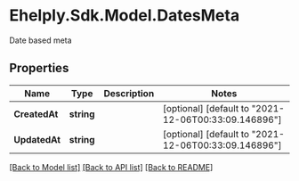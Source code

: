 # Ehelply.Sdk.Model.DatesMeta
Date based meta

## Properties

Name | Type | Description | Notes
------------ | ------------- | ------------- | -------------
**CreatedAt** | **string** |  | [optional] [default to "2021-12-06T00:33:09.146896"]
**UpdatedAt** | **string** |  | [optional] [default to "2021-12-06T00:33:09.146896"]

[[Back to Model list]](../README.md#documentation-for-models) [[Back to API list]](../README.md#documentation-for-api-endpoints) [[Back to README]](../README.md)

